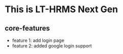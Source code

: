 # This is LT-HRMS Next Gen

## core-features
* feature 1: add login page
* feature 2: added google login support
